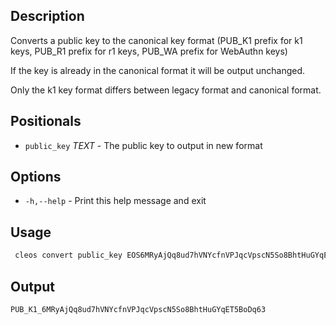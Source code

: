 ## Description
Converts a public key to the canonical key format (PUB_K1 prefix for k1 keys, PUB_R1 prefix for r1 keys, PUB_WA prefix for WebAuthn keys)

If the key is already in the canonical format it will be output unchanged.

Only the k1 key format differs between legacy format and canonical format.

## Positionals

- `public_key` _TEXT_ - The public key to output in new format

## Options

- `-h,--help` - Print this help message and exit

## Usage


```sh
 cleos convert public_key EOS6MRyAjQq8ud7hVNYcfnVPJqcVpscN5So8BhtHuGYqET5GDW5CV
```

## Output

```
PUB_K1_6MRyAjQq8ud7hVNYcfnVPJqcVpscN5So8BhtHuGYqET5BoDq63
```
